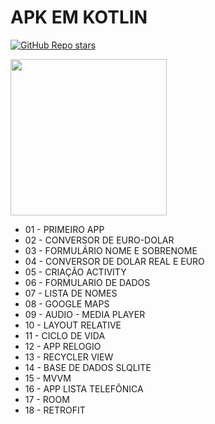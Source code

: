 # APK EM KOTLIN

[![GitHub Repo stars](https://img.shields.io/badge/-PLAYLIST%20DO%20YOUTUBE-blueviolet)](https://youtube.com/playlist?list=PL50rZONmv8ZRsWj0L3rvSicPSEJl6sQ40&si=kGh_P6Dsh_3J2mJf)

<img src="https://cdn6.aptoide.com/imgs/9/5/4/9547e13b1aea4ba6f63c1a27fc4fe8f8_icon.png?w=128" align="center" width="250"> <br>

* 01 - PRIMEIRO APP
* 02 - CONVERSOR DE EURO-DOLAR
* 03 - FORMULÁRIO NOME E SOBRENOME
* 04 - CONVERSOR DE DOLAR REAL E EURO
* 05 - CRIAÇÃO ACTIVITY
* 06 - FORMULARIO DE DADOS
* 07 - LISTA DE NOMES
* 08 - GOOGLE MAPS
* 09 - AUDIO - MEDIA PLAYER
* 10 - LAYOUT RELATIVE
* 11 - CICLO DE VIDA
* 12 - APP RELOGIO
* 13 - RECYCLER VIEW
* 14 - BASE DE DADOS SLQLITE
* 15 - MVVM
* 16 - APP LISTA TELEFÔNICA
* 17 - ROOM
* 18 - RETROFIT
